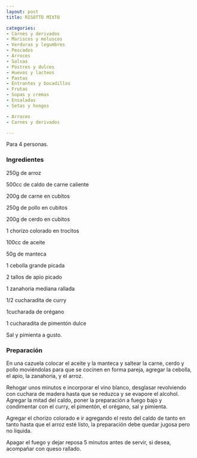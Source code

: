 ```yaml
---
layout: post
title: RISOTTO MIXTO

categories:
- Carnes y derivados
- Mariscos y moluscos
- Verduras y legumbres
- Pescados
- Arroces
- Salsas
- Postres y dulces
- Huevos y lacteos
- Pastas
- Entrantes y bocadillos
- Frutas
- Sopas y cremas
- Ensaladas
- Setas y hongos

- Arroces
- Carnes y derivados

---
```

Para 4 personas.

<h3>Ingredientes</h3>

250g de arroz

500cc de caldo de carne caliente

200g de carne en cubitos

250g de pollo en cubitos

200g de cerdo en cubitos

1 chorizo colorado en trocitos

100cc de aceite

50g de manteca

1 cebolla grande picada

2 tallos de apio picado

1 zanahoria mediana rallada

1/2 cucharadita de curry

1cucharada de orégano

1 cucharadita de pimentón dulce

Sal y pimienta a gusto.

<h3>Preparación</h3>

En una cazuela colocar el aceite y la manteca y saltear la carne, cerdo y pollo moviéndolas para que se cocinen en forma pareja, agregar la cebolla, el apio, la zanahoria, y el arroz.

Rehogar unos minutos e incorporar el vino blanco, desglasar revolviendo con cuchara de madera hasta que se reduzca y se evapore el alcohol. Agregar la mitad del caldo, poner la preparación a fuego bajo y condimentar con el curry, el pimentón, el orégano, sal y pimienta.

Agregar el chorizo colorado e ir agregando el resto del caldo de tanto en tanto hasta que el arroz esté listo, la preparación debe quedar jugosa pero no líquida.

Apagar el fuego y dejar reposa 5 minutos antes de servir, si desea, acompañar con queso rallado.

